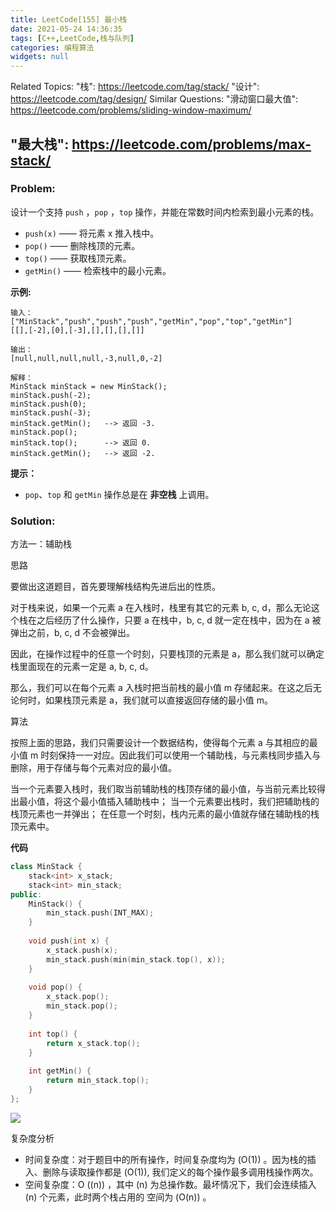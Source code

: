 ```yaml
---
title: LeetCode[155] 最小栈
date: 2021-05-24 14:36:35
tags: [C++,LeetCode,栈与队列]
categories: 编程算法
widgets: null
---
```


Related Topics:
  "栈": https://leetcode.com/tag/stack/
  "设计": https://leetcode.com/tag/design/
Similar Questions:
  "滑动窗口最大值": https://leetcode.com/problems/sliding-window-maximum/

  "最大栈": https://leetcode.com/problems/max-stack/
---

### Problem:

设计一个支持 `push` ，`pop` ，`top` 操作，并能在常数时间内检索到最小元素的栈。

- `push(x)` —— 将元素 x 推入栈中。
- `pop()` —— 删除栈顶的元素。
- `top()` —— 获取栈顶元素。
- `getMin()` —— 检索栈中的最小元素。

**示例:**

```
输入：
["MinStack","push","push","push","getMin","pop","top","getMin"]
[[],[-2],[0],[-3],[],[],[],[]]

输出：
[null,null,null,null,-3,null,0,-2]

解释：
MinStack minStack = new MinStack();
minStack.push(-2);
minStack.push(0);
minStack.push(-3);
minStack.getMin();   --> 返回 -3.
minStack.pop();
minStack.top();      --> 返回 0.
minStack.getMin();   --> 返回 -2.
```

**提示：**

- `pop`、`top` 和 `getMin` 操作总是在 **非空栈** 上调用。

<!--more-->

### Solution:

方法一：辅助栈

思路

要做出这道题目，首先要理解栈结构先进后出的性质。

对于栈来说，如果一个元素 a 在入栈时，栈里有其它的元素 b, c, d，那么无论这个栈在之后经历了什么操作，只要 a 在栈中，b, c, d 就一定在栈中，因为在 a 被弹出之前，b, c, d 不会被弹出。

因此，在操作过程中的任意一个时刻，只要栈顶的元素是 a，那么我们就可以确定栈里面现在的元素一定是 a, b, c, d。

那么，我们可以在每个元素 a 入栈时把当前栈的最小值 m 存储起来。在这之后无论何时，如果栈顶元素是 a，我们就可以直接返回存储的最小值 m。

算法

按照上面的思路，我们只需要设计一个数据结构，使得每个元素 a 与其相应的最小值 m 时刻保持一一对应。因此我们可以使用一个辅助栈，与元素栈同步插入与删除，用于存储与每个元素对应的最小值。

当一个元素要入栈时，我们取当前辅助栈的栈顶存储的最小值，与当前元素比较得出最小值，将这个最小值插入辅助栈中；
当一个元素要出栈时，我们把辅助栈的栈顶元素也一并弹出；
在任意一个时刻，栈内元素的最小值就存储在辅助栈的栈顶元素中。

**代码**

```c++
class MinStack {
    stack<int> x_stack;
    stack<int> min_stack;
public:
    MinStack() {
        min_stack.push(INT_MAX);
    }
    
    void push(int x) {
        x_stack.push(x);
        min_stack.push(min(min_stack.top(), x));
    }
    
    void pop() {
        x_stack.pop();
        min_stack.pop();
    }
    
    int top() {
        return x_stack.top();
    }
    
    int getMin() {
        return min_stack.top();
    }
};
```

![](https://assets.leetcode-cn.com/solution-static/155/155_fig1.gif)

复杂度分析
- 时间复杂度：对于题目中的所有操作，时间复杂度均为 \(O(1)\) 。因为栈的插入、删除与读取操作都是
\(O(1)\), 我们定义的每个操作最多调用栈操作两次。
- 空间复杂度：O \((n)\) ，其中 \(n\) 为总操作数。最坏情况下，我们会连续插入 \(n\) 个元素，此时两个栈占用的
空间为 \(O(n)\) 。